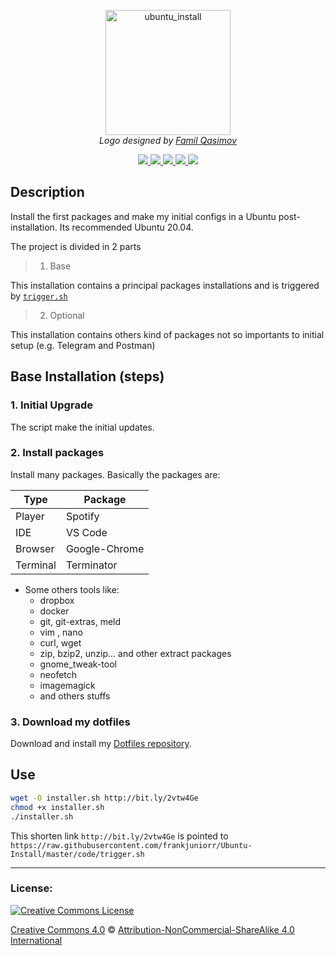 <p align="center">
  <img src="logo/1024px.png" alt="ubuntu_install" height="200px">
  </br>
  <em> Logo designed by <a href="https://github.com/familqasimov">Famil Qasimov</a> </em>
</p>

<p align="center">
  <a href="https://img.shields.io/badge/ubuntu-20.04-4A0048.svg">
    <img src="https://img.shields.io/badge/ubuntu-20.04-4A0048.svg">
  </a>
  <a href="https://img.shields.io/badge/ubuntu-18.04-E95420.svg">
    <img src="https://img.shields.io/badge/ubuntu-18.04-E95420.svg">
  </a>
  <a href="https://img.shields.io/badge/language-ansible-2196F3.svg">
    <img src="https://img.shields.io/badge/language-ansible-2196F3.svg">
  </a>
  <a href="https://img.shields.io/badge/language-shell-43A047.svg">
    <img src="https://img.shields.io/badge/language-shell-43A047.svg">
  </a>
    <a href="http://creativecommons.org/licenses/by-nc-sa/4.0/">
    <img src="https://img.shields.io/badge/License-CC_BY--SA_4.0-000000.svg"/>
  </a>
</p>

## Description
Install the first packages and make my initial configs in a Ubuntu post-installation. Its recommended Ubuntu 20.04.

The project is divided in 2 parts

> 1. Base

This installation contains a principal packages installations and is triggered by [``trigger.sh``](https://raw.githubusercontent.com/frankjuniorr/ubuntu_install/master/code/trigger.sh)

> 2. Optional

This installation contains others kind of packages not so importants to initial setup (e.g. Telegram and Postman)

## Base Installation (steps)

### 1. Initial Upgrade
The script make the initial updates.
### 2. Install packages
Install many packages. Basically the packages are:

| Type | Package |
| ------ | ------ |
| Player | Spotify |
| IDE | VS Code |
| Browser | Google-Chrome |
| Terminal | Terminator |

- Some others tools like:
  - dropbox
  - docker
  - git, git-extras, meld
  - vim , nano
  - curl, wget
  - zip, bzip2, unzip... and other extract packages
  - gnome_tweak-tool
  - neofetch
  - imagemagick
  - and others stuffs

### 3. Download my dotfiles
Download and install my [Dotfiles repository](https://github.com/frankjuniorr/dotfiles).

## Use
```bash
wget -O installer.sh http://bit.ly/2vtw4Ge
chmod +x installer.sh
./installer.sh
```
This shorten link ``http://bit.ly/2vtw4Ge`` is pointed to ``https://raw.githubusercontent.com/frankjuniorr/Ubuntu-Install/master/code/trigger.sh``

----

  ### License:
<a rel="license" href="http://creativecommons.org/licenses/by-nc-sa/4.0/"><img alt="Creative Commons License" style="border-width:0" src="https://i.creativecommons.org/l/by-nc-sa/4.0/88x31.png" /></a>


[Creative Commons 4.0](LICENSE) © <a rel="license" href="http://creativecommons.org/licenses/by-nc-sa/4.0/">Attribution-NonCommercial-ShareAlike 4.0 International</a>
